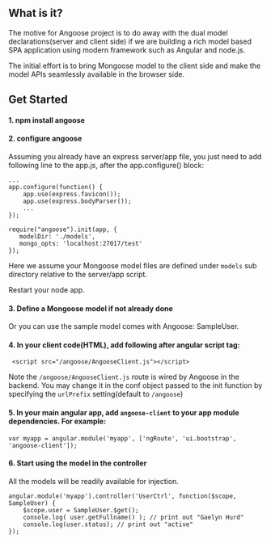 ## What is it?
The motive for Angoose project is to do away with the dual model declarations(server and client side) if we are building a rich model based SPA application 
using modern framework such as Angular and node.js.  

The initial effort is to bring Mongoose model to the client side and make the model APIs seamlessly available in the browser side.  

## Get Started


#### 1. npm install angoose

#### 2. configure angoose
Assuming you already have an express server/app file, you just need to add following line to the app.js, after the app.configure() block:

	...
	app.configure(function() {
		app.use(express.favicon());
		app.use(express.bodyParser());
		...
	});

    require("angoose").init(app, {
       modelDir: './models',
       mongo_opts: 'localhost:27017/test'
    });

Here we assume your Mongoose model files are defined under `models` sub directory relative to the server/app script. 

Restart your node app. 

#### 3. Define a Mongoose model if not already done

Or you can use the sample model comes with Angoose: SampleUser.


#### 4. In your client code(HTML), add following after angular script tag:

     <script src="/angoose/AngooseClient.js"></script>
     
Note the `/angoose/AngooseClient.js` route is wired by Angoose in the backend. You may change it in the conf object passed to the init function by specifying the
`urlPrefix` setting(default to `/angoose`)

#### 5. In your main angular app, add `angoose-client` to your app module dependencies. For example:

    var myapp = angular.module('myapp', ['ngRoute', 'ui.bootstrap', 'angoose-client']);

#### 6. Start using the model in the controller

All the models will be readily available for injection.

	angular.module('myapp').controller('UserCtrl', function($scope, SampleUser) {
		$scope.user = SampleUser.$get();
		console.log( user.getFullname() ); // print out "Gaelyn Hurd"
		console.log(user.status); // print out "active"
	});
	
	

